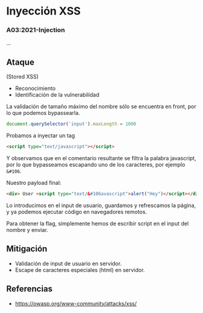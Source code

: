 # Inyección XSS
### A03:2021-Injection

...
## Ataque

(Stored XSS)

- Reconocimiento
- Identificación de la vulnerabilidad

La validación de tamaño máximo del nombre sólo se encuentra en front, por lo que podemos bypassearla.

```js
document.querySelector('input').maxLength = 1000
```
Probamos a inyectar un tag
```html 
<script type="text/javascript"></script>
```
Y observamos que en el comentario resultante se filtra la palabra javascript, por lo que bypasseamos escapando uno de los caracteres, por ejemplo `&#106`.

Nuestro payload final:
```html
<div> User <script type="text/&#106avascript">alert("Hey")</script></div>
```

Lo introducimos en el input de usuario, guardamos y refrescamos la página, y ya podemos ejecutar código en navegadores remotos.

Para obtener la flag, simplemente hemos de escribir script en el input del nombre y enviar.

## Mitigación
- Validación de input de usuario en servidor.
- Escape de caracteres especiales (html) en servidor.

## Referencias
- https://owasp.org/www-community/attacks/xss/